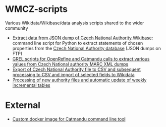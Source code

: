 # WMCZ-scripts
Various Wikidata/Wikibase/data analysis scripts shared to the wider community

* <a href="https://github.com/wmcz/WMCZ-scripts/blob/main/Extract%20data%20from%20JSON%20dump%20of%20Czech%20National%20Authority%20Wikibase">Extract data from JSON dump of Czech National Authority Wikibase</a>: command line script for Python to extract statements of chosen properties from the <a href="https://autority.wikimedia.cz/">Czech National Authority database</a> (JSON dumps on FTP)
* <a href="https://github.com/wmcz/WMCZ-scripts/blob/main/National-Authorities-GREL-scripts-for-OpenRefine.md">GREL scripts for OpenRefine and Catmandu calls to extract various values from Czech National authority MARC XML dumps</a>
* <a href="https://github.com/wmcz/nkcr_catmandu">Export of Czech National Authority file to CSV and subsequent processing to CSV and import of selected fields to Wikidata</a>
* <a href="https://github.com/wmcz/nkcr_tables">Processing of new authority files and automatic update of weekly incremental tables</a>

# External
* <a href="https://github.com/svkpk/catmandu-custom-docker">Custom docker image for Catmandu command line tool
</a>
